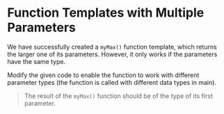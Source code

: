 # Function Templates with Multiple Parameters

We have successfully created a `myMax()` function template, which returns the larger one of its parameters. However, it only works if the parameters have the same type.

Modify the given code to enable the function to work with different parameter types (the function is called with different data types in main).

>The result of the `myMax()` function should be of the type of its first parameter.